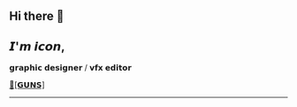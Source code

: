 ## Hi there 👋

## 𝙄'𝙢 **𝙞𝙘𝙤𝙣**,
𝗴𝗿𝗮𝗽𝗵𝗶𝗰 𝗱𝗲𝘀𝗶𝗴𝗻𝗲𝗿 / 𝘃𝗳𝘅 𝗲𝗱𝗶𝘁𝗼𝗿

[🔫[𝗚𝗨𝗡𝗦]](https://guns.lol/xvp)

---
